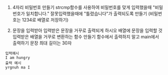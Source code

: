 1. 4자리 비밀번호 만들기
strcmp함수를 사용하여 비밀번호를 맞게 입력했을때 "비밀번호가 일치합니다."
잘못입력했을때에 "틀렸습니다"가 출력되도록 만들기
(비밀번호는 1234로 배열로 저장하기) 

2. 문장을 입력받아 입력받은 문장을 거꾸로 출력되게 하시오
배열에 문장을 입력할 것
입력받은 배열을 거꾸로 변환하는 함수 만들기
함수에서 출력하지 말고 main에서 출력하기
문장 최대 길이는 30자

```
입력예시
I am hungry
출력 예시 
yrgnuh ma I
```
